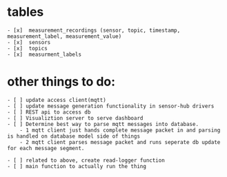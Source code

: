 # tables
    - [x]  measurement_recordings (sensor, topic, timestamp, measurement_label, measurement_value)
    - [x]  sensors
    - [x]  topics
    - [x]  measurment_labels
# other things to do:
    - [ ] update access client(mqtt)
    - [ ] update message generation functionality in sensor-hub drivers
    - [ ] REST api to access db
    - [ ] Visualiztion server to serve dashboard
    - [ ] Determine best way to parse mqtt messages into database.
        - 1 mqtt client just hands complete message packet in and parsing is handled on database model side of things
        - 2 mqtt client parses message packet and runs seperate db update for each message segment.

    - [ ] related to above, create read-logger function
    - [ ] main function to actually run the thing
